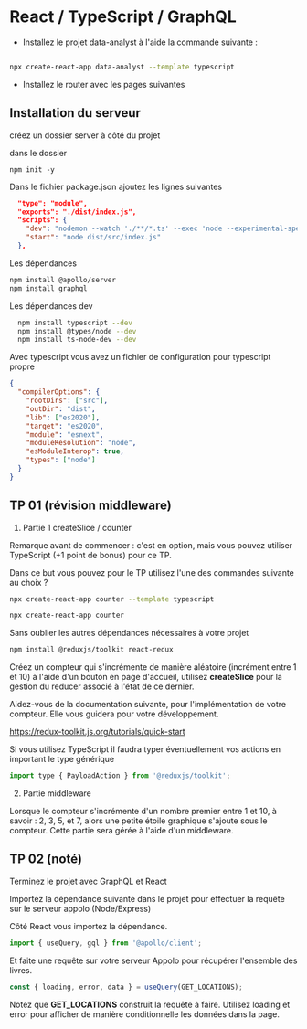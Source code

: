 # React / TypeScript / GraphQL

- Installez le projet data-analyst à l'aide la commande suivante :

```bash

npx create-react-app data-analyst --template typescript

```

- Installez le router avec les pages suivantes

## Installation du serveur

créez un dossier server à côté du projet

dans le dossier

```bahs
npm init -y

```

Dans le fichier package.json ajoutez les lignes suivantes

```json
  "type": "module",
  "exports": "./dist/index.js",
  "scripts": {
    "dev": "nodemon --watch './**/*.ts' --exec 'node --experimental-specifier-resolution=node --loader ts-node/esm' src/index.ts",
    "start": "node dist/src/index.js"
  },
```

Les dépendances

```bash
npm install @apollo/server
npm install graphql

```

Les dépendances dev

```bash
  npm install typescript --dev
  npm install @types/node --dev
  npm install ts-node-dev --dev

```

Avec typescript vous avez un fichier de configuration pour typescript propre

```json
{
  "compilerOptions": {
    "rootDirs": ["src"],
    "outDir": "dist",
    "lib": ["es2020"],
    "target": "es2020",
    "module": "esnext",
    "moduleResolution": "node",
    "esModuleInterop": true,
    "types": ["node"]
  }
}
```

## TP 01 (révision middleware)

1. Partie 1 createSlice / counter

Remarque avant de commencer : c'est en option, mais vous pouvez utiliser TypeScript (+1 point de bonus) pour ce TP.

Dans ce but vous pouvez pour le TP utilisez l'une des commandes suivante au choix ?

```bash
npx create-react-app counter --template typescript
```

```bash
npx create-react-app counter 
```

Sans oublier les autres dépendances nécessaires à votre projet 

```bash
npm install @reduxjs/toolkit react-redux
```

Créez un compteur qui s'incrémente de manière aléatoire (incrément entre 1 et 10) à l'aide d'un bouton en page d'accueil, utilisez **createSlice** pour la gestion du reducer associé à l'état de ce dernier.

Aidez-vous de la documentation suivante, pour l'implémentation de votre compteur. Elle vous guidera pour votre développement.

https://redux-toolkit.js.org/tutorials/quick-start

Si vous utilisez TypeScript il faudra typer éventuellement vos actions en important le type générique 

```js
import type { PayloadAction } from '@reduxjs/toolkit';
```

2. Partie middleware 

Lorsque le compteur s'incrémente d'un nombre premier entre 1 et 10, à savoir : 2, 3, 5, et 7, alors une petite étoile graphique s'ajoute sous le compteur. Cette partie sera gérée à l'aide d'un middleware.

## TP 02 (noté)

Terminez le projet avec GraphQL et React

Importez la dépendance suivante dans le projet pour effectuer la requête sur le serveur appolo (Node/Express) 


Côté React vous importez la dépendance.

```js
import { useQuery, gql } from '@apollo/client';
``` 

Et faite une requête sur votre serveur Appolo pour récupérer l'ensemble des livres.

```js
const { loading, error, data } = useQuery(GET_LOCATIONS);
```

Notez que **GET_LOCATIONS** construit la requête à faire. Utilisez loading et error pour afficher de manière conditionnelle les données dans la page.